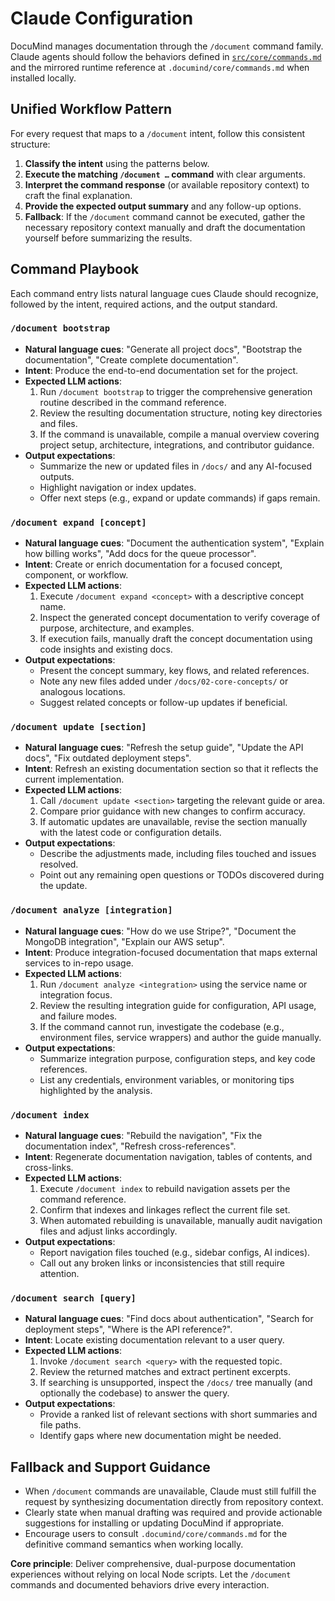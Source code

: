 # Claude Configuration

DocuMind manages documentation through the `/document` command family. Claude agents should follow the behaviors defined in [`src/core/commands.md`](../../core/commands.md) and the mirrored runtime reference at `.documind/core/commands.md` when installed locally.

## Unified Workflow Pattern
For every request that maps to a `/document` intent, follow this consistent structure:
1. **Classify the intent** using the patterns below.
2. **Execute the matching `/document …` command** with clear arguments.
3. **Interpret the command response** (or available repository context) to craft the final explanation.
4. **Provide the expected output summary** and any follow-up options.
5. **Fallback**: If the `/document` command cannot be executed, gather the necessary repository context manually and draft the documentation yourself before summarizing the results.

## Command Playbook
Each command entry lists natural language cues Claude should recognize, followed by the intent, required actions, and the output standard.

### `/document bootstrap`
- **Natural language cues**: "Generate all project docs", "Bootstrap the documentation", "Create complete documentation".
- **Intent**: Produce the end-to-end documentation set for the project.
- **Expected LLM actions**:
  1. Run `/document bootstrap` to trigger the comprehensive generation routine described in the command reference.
  2. Review the resulting documentation structure, noting key directories and files.
  3. If the command is unavailable, compile a manual overview covering project setup, architecture, integrations, and contributor guidance.
- **Output expectations**:
  - Summarize the new or updated files in `/docs/` and any AI-focused outputs.
  - Highlight navigation or index updates.
  - Offer next steps (e.g., expand or update commands) if gaps remain.

### `/document expand [concept]`
- **Natural language cues**: "Document the authentication system", "Explain how billing works", "Add docs for the queue processor".
- **Intent**: Create or enrich documentation for a focused concept, component, or workflow.
- **Expected LLM actions**:
  1. Execute `/document expand <concept>` with a descriptive concept name.
  2. Inspect the generated concept documentation to verify coverage of purpose, architecture, and examples.
  3. If execution fails, manually draft the concept documentation using code insights and existing docs.
- **Output expectations**:
  - Present the concept summary, key flows, and related references.
  - Note any new files added under `/docs/02-core-concepts/` or analogous locations.
  - Suggest related concepts or follow-up updates if beneficial.

### `/document update [section]`
- **Natural language cues**: "Refresh the setup guide", "Update the API docs", "Fix outdated deployment steps".
- **Intent**: Refresh an existing documentation section so that it reflects the current implementation.
- **Expected LLM actions**:
  1. Call `/document update <section>` targeting the relevant guide or area.
  2. Compare prior guidance with new changes to confirm accuracy.
  3. If automatic updates are unavailable, revise the section manually with the latest code or configuration details.
- **Output expectations**:
  - Describe the adjustments made, including files touched and issues resolved.
  - Point out any remaining open questions or TODOs discovered during the update.

### `/document analyze [integration]`
- **Natural language cues**: "How do we use Stripe?", "Document the MongoDB integration", "Explain our AWS setup".
- **Intent**: Produce integration-focused documentation that maps external services to in-repo usage.
- **Expected LLM actions**:
  1. Run `/document analyze <integration>` using the service name or integration focus.
  2. Review the resulting integration guide for configuration, API usage, and failure modes.
  3. If the command cannot run, investigate the codebase (e.g., environment files, service wrappers) and author the guide manually.
- **Output expectations**:
  - Summarize integration purpose, configuration steps, and key code references.
  - List any credentials, environment variables, or monitoring tips highlighted by the analysis.

### `/document index`
- **Natural language cues**: "Rebuild the navigation", "Fix the documentation index", "Refresh cross-references".
- **Intent**: Regenerate documentation navigation, tables of contents, and cross-links.
- **Expected LLM actions**:
  1. Execute `/document index` to rebuild navigation assets per the command reference.
  2. Confirm that indexes and linkages reflect the current file set.
  3. When automated rebuilding is unavailable, manually audit navigation files and adjust links accordingly.
- **Output expectations**:
  - Report navigation files touched (e.g., sidebar configs, AI indices).
  - Call out any broken links or inconsistencies that still require attention.

### `/document search [query]`
- **Natural language cues**: "Find docs about authentication", "Search for deployment steps", "Where is the API reference?".
- **Intent**: Locate existing documentation relevant to a user query.
- **Expected LLM actions**:
  1. Invoke `/document search <query>` with the requested topic.
  2. Review the returned matches and extract pertinent excerpts.
  3. If searching is unsupported, inspect the `/docs/` tree manually (and optionally the codebase) to answer the query.
- **Output expectations**:
  - Provide a ranked list of relevant sections with short summaries and file paths.
  - Identify gaps where new documentation might be needed.

## Fallback and Support Guidance
- When `/document` commands are unavailable, Claude must still fulfill the request by synthesizing documentation directly from repository context.
- Clearly state when manual drafting was required and provide actionable suggestions for installing or updating DocuMind if appropriate.
- Encourage users to consult `.documind/core/commands.md` for the definitive command semantics when working locally.

**Core principle**: Deliver comprehensive, dual-purpose documentation experiences without relying on local Node scripts. Let the `/document` commands and documented behaviors drive every interaction.
